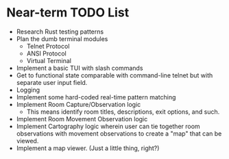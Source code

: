 # Near-term TODO List

- Research Rust testing patterns
- Plan the dumb terminal modules
  - Telnet Protocol
  - ANSI Protocol
  - Virtual Terminal
- Implement a basic TUI with slash commands
- Get to functional state comparable with command-line telnet but with separate user input field.
- Logging
- Implement some hard-coded real-time pattern matching
- Implement Room Capture/Observation logic
  - This means identify room titles, descriptions, exit options, and such.
- Implement Room Movement Observation logic
- Implement Cartography logic wherein user can tie together room observations with movement observations to create a "map" that can be viewed.
- Implement a map viewer. (Just a little thing, right?)
